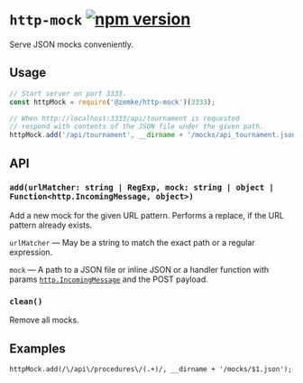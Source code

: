 # `http-mock` [![npm version](https://badge.fury.io/js/%40zemke%2Fhttp-mock.svg)](https://badge.fury.io/js/%40zemke%2Fhttp-mock)

Serve JSON mocks conveniently.

## Usage

```js
// Start server on port 3333.
const httpMock = require('@zemke/http-mock')(3333);

// When http://localhost:3333/api/tournament is requested
// respond with contents of the JSON file under the given path.
httpMock.add('/api/tournament', __dirname + '/mocks/api_tournament.json');
```

## API

### `add(urlMatcher: string | RegExp, mock: string | object | Function<http.IncomingMessage, object>)`

Add a new mock for the given URL pattern. Performs a replace, if the URL pattern already exists.

`urlMatcher` — May be a string to match the exact path or a regular expression.

`mock` — A path to a JSON file or inline JSON or a handler function with params [`http.IncomingMessage`](https://nodejs.org/api/http.html#http_class_http_incomingmessage) and the POST payload.

### `clean()`

Remove all mocks.

## Examples

```
httpMock.add(/\/api\/procedures\/(.+)/, __dirname + '/mocks/$1.json');
```
